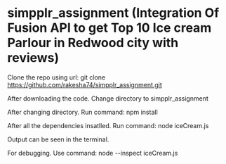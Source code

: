# simpplr_assignment (Integration Of Fusion API to get Top 10 Ice cream Parlour in Redwood city with reviews)

Clone the repo using url: 
git clone https://github.com/rakesha74/simpplr_assignment.git

After downloading the code. Change directory to simpplr_assignment

After changing directory. Run command: 
npm install

After all the dependencies insatlled. Run command: 
node iceCream.js

Output can be seen in the terminal.

For debugging. Use command: 
node --inspect iceCream.js

